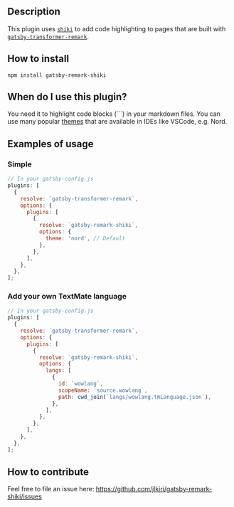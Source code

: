 ## Description

This plugin uses [`shiki`](https://github.com/octref/shiki) to add code highlighting to pages that are built with [`gatsby-transformer-remark`](https://www.gatsbyjs.org/packages/gatsby-transformer-remark/).

## How to install

`npm install gatsby-remark-shiki`

## When do I use this plugin?

You need it to highlight code blocks (```) in your markdown files. You can use many popular [themes](https://github.com/octref/shiki/blob/master/packages/themes/README.md#literal-values) that are available in IDEs like VSCode, e.g. Nord.

## Examples of usage

### Simple

```javascript
// In your gatsby-config.js
plugins: [
  {
    resolve: `gatsby-transformer-remark`,
    options: {
      plugins: [
        {
          resolve: `gatsby-remark-shiki`,
          options: {
            theme: 'nord', // Default
          },
        },
      ],
    },
  },
];
```

### Add your own TextMate language

```javascript
// In your gatsby-config.js
plugins: [
  {
    resolve: `gatsby-transformer-remark`,
    options: {
      plugins: [
        {
          resolve: `gatsby-remark-shiki`,
          options: {
            langs: [
              {
                id: `wowlang`,
                scopeName: `source.wowlang`,
                path: cwd_join(`langs/wowlang.tmLanguage.json`),
              },
            ],
          },
        },
      ],
    },
  },
];
```

## How to contribute

Feel free to file an issue here: https://github.com/jlkiri/gatsby-remark-shiki/issues
